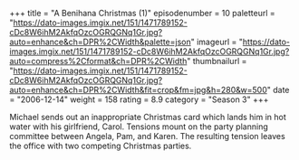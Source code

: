 +++
title = "A Benihana Christmas (1)"
episodenumber = 10
paletteurl = "https://dato-images.imgix.net/151/1471789152-cDc8W6ihM2AkfqOzcOGRQGNq1Gr.jpg?auto=enhance&ch=DPR%2CWidth&palette=json"
imageurl = "https://dato-images.imgix.net/151/1471789152-cDc8W6ihM2AkfqOzcOGRQGNq1Gr.jpg?auto=compress%2Cformat&ch=DPR%2CWidth"
thumbnailurl = "https://dato-images.imgix.net/151/1471789152-cDc8W6ihM2AkfqOzcOGRQGNq1Gr.jpg?auto=enhance&ch=DPR%2CWidth&fit=crop&fm=jpg&h=280&w=500"
date = "2006-12-14"
weight = 158
rating = 8.9
category = "Season 3"
+++

Michael sends out an inappropriate Christmas card which lands him in hot water with his girlfriend, Carol. Tensions mount on the party planning committee between Angela, Pam, and Karen. The resulting tension leaves the office with two competing Christmas parties.